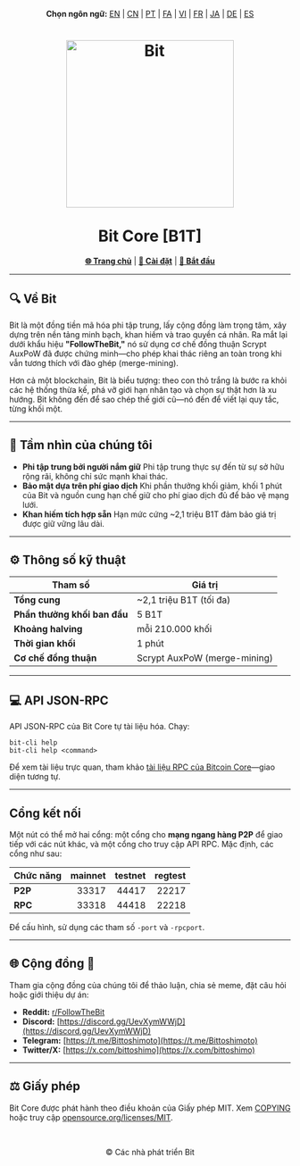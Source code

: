<p align="center">
  <strong>Chọn ngôn ngữ:</strong>
  <a href="README.md">EN</a> |
  <a href="README_zh-CN.md">CN</a> |
  <a href="README_pt.md">PT</a> |
  <a href="README_fa.md">FA</a> |
  <a href="README_vi.md">VI</a> |
  <a href="README_fr.md">FR</a> |
  <a href="README_ja.md">JA</a> |
  <a href="README_de.md">DE</a> |
  <a href="README_es.md">ES</a>
</p>

<h1 align="center">
  <img src="https://b1tcore.org/bit-logo.png" alt="Bit" width="300" />
  <br /><br />
  Bit Core [B1T]
</h1>

<p align="center">
  <a href="https://b1tcore.org"><strong>🌐 Trang chủ</strong></a> |
  <a href="INSTALL.md"><strong>🚀 Cài đặt</strong></a> |
  <a href="doc/getting-started.md"><strong>📖 Bắt đầu</strong></a>
</p>

---

## 🔍 Về Bit

Bit là một đồng tiền mã hóa phi tập trung, lấy cộng đồng làm trọng tâm, xây dựng trên nền tảng minh bạch, khan hiếm và trao quyền cá nhân. Ra mắt lại dưới khẩu hiệu **"FollowTheBit,"** nó sử dụng cơ chế đồng thuận Scrypt AuxPoW đã được chứng minh—cho phép khai thác riêng an toàn trong khi vẫn tương thích với đào ghép (merge-mining).

Hơn cả một blockchain, Bit là biểu tượng: theo con thỏ trắng là bước ra khỏi các hệ thống thừa kế, phá vỡ giới hạn nhân tạo và chọn sự thật hơn là xu hướng. Bit không đến để sao chép thế giới cũ—nó đến để viết lại quy tắc, từng khối một.

---

## 🎯 Tầm nhìn của chúng tôi

* **Phi tập trung bởi người nắm giữ**
  Phi tập trung thực sự đến từ sự sở hữu rộng rãi, không chỉ sức mạnh khai thác.
* **Bảo mật dựa trên phí giao dịch**
  Khi phần thưởng khối giảm, khối 1 phút của Bit và nguồn cung hạn chế giữ cho phí giao dịch đủ để bảo vệ mạng lưới.
* **Khan hiếm tích hợp sẵn**
  Hạn mức cứng \~2,1 triệu B1T đảm bảo giá trị được giữ vững lâu dài.

---

## ⚙️ Thông số kỹ thuật

| Tham số                      | Giá trị                      |
| ---------------------------- | ---------------------------- |
| **Tổng cung**                | \~2,1 triệu B1T (tối đa)     |
| **Phần thưởng khối ban đầu** | 5 B1T                        |
| **Khoảng halving**           | mỗi 210.000 khối             |
| **Thời gian khối**           | 1 phút                       |
| **Cơ chế đồng thuận**        | Scrypt AuxPoW (merge-mining) |

---

## 💻 API JSON-RPC

API JSON-RPC của Bit Core tự tài liệu hóa. Chạy:

```
bit-cli help
bit-cli help <command>
```

Để xem tài liệu trực quan, tham khảo [tài liệu RPC của Bitcoin Core](https://developer.bitcoin.org/reference/rpc/)—giao diện tương tự.

---

## Cổng kết nối

Một nút có thể mở hai cổng: một cổng cho **mạng ngang hàng P2P** để giao tiếp với các nút khác, và một cổng cho truy cập API RPC. Mặc định, các cổng như sau:

| Chức năng | mainnet | testnet | regtest |
| :-------- | ------: | ------: | ------: |
| **P2P**   |   33317 |   44417 |   22217 |
| **RPC**   |   33318 |   44418 |   22218 |

Để cấu hình, sử dụng các tham số `-port` và `-rpcport`.

---

## 🌐 Cộng đồng 🐰

Tham gia cộng đồng của chúng tôi để thảo luận, chia sẻ meme, đặt câu hỏi hoặc giới thiệu dự án:

* **Reddit:** [r/FollowTheBit](https://www.reddit.com/r/FollowTheBit/)
* **Discord:** [https://discord.gg/UevXymWWjD](https://discord.gg/UevXymWWjD)
* **Telegram:** [https://t.me/Bittoshimoto](https://t.me/Bittoshimoto)
* **Twitter/X:** [https://x.com/bittoshimo](https://x.com/bittoshimo)

---

## ⚖️ Giấy phép

Bit Core được phát hành theo điều khoản của Giấy phép MIT.
Xem [COPYING](COPYING) hoặc truy cập [opensource.org/licenses/MIT](https://opensource.org/licenses/MIT).

<br />
<p align="center">
  &copy; Các nhà phát triển Bit
</p>
